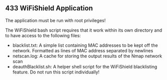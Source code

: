 ## 433 WiFiShield Application
The application must be run with root privileges!

The WiFiShield bash script requires that it work within its own directory and to have access to the following files:

- blacklist.txt: A simple list containing MAC addresses to be kept off the network. Formatted as lines of MAC address separated by newlines
- netscan.log: A cache for storing the output results of the Nmap network scan
- deauthBlacklist.sh: A helper shell script for the WiFiShield blacklisting feature. Do not run this script individually!
